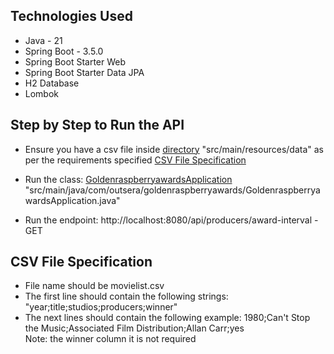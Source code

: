 ## Technologies Used

<ul>
  <li>Java - 21</li>
  <li>Spring Boot - 3.5.0</li>
  <li>Spring Boot Starter Web</li>
  <li>Spring Boot Starter Data JPA</li>
  <li>H2 Database</li>
  <li>Lombok</li>
</ul>

## Step by Step to Run the API

<ul>
    <li>  

Ensure you have a csv file inside [directory](src/main/resources/data) "src/main/resources/data" as per the requirements specified [CSV File Specification](#CSV-File-Specification)
    </li>
    <li> 
      
 Run the class: [GoldenraspberryawardsApplication](src/main/java/com/outsera/goldenraspberryawards/GoldenraspberryawardsApplication.java) "src/main/java/com/outsera/goldenraspberryawards/GoldenraspberryawardsApplication.java"
    </li>
    <li> 

Run the endpoint: http://localhost:8080/api/producers/award-interval -  GET  
    </li>
</ul>

## CSV File Specification

<ul>
    <li>File name should be movielist.csv</li>
    <li>The first line should contain the following strings: "year;title;studios;producers;winner" </li>
    <li>The next lines should contain the following example: 1980;Can't Stop the Music;Associated Film Distribution;Allan Carr;yes</li>
    Note: the winner column it is not required
</ul>